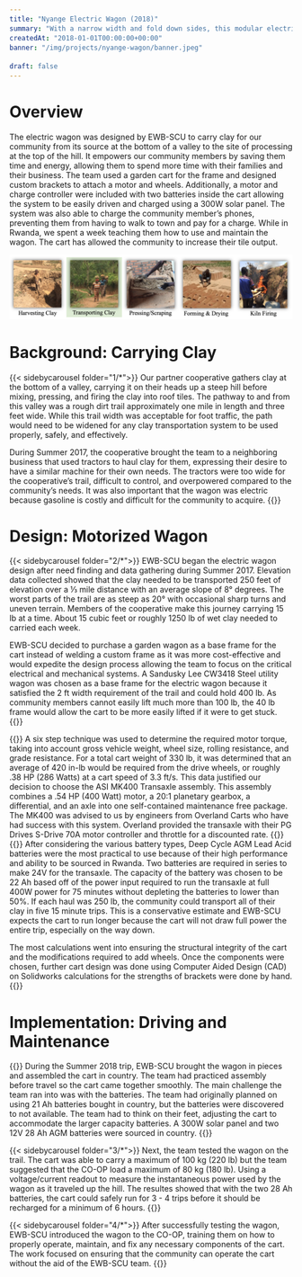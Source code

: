 ```yaml
---
title: "Nyange Electric Wagon (2018)"
summary: "With a narrow width and fold down sides, this modular electric wagon has been optimized to carry clay for our community allowing them to use their time more effectively. "
createdAt: "2018-01-01T00:00:00+00:00" 
banner: "/img/projects/nyange-wagon/banner.jpeg"

draft: false
---
```

# Overview

The electric wagon was designed by EWB-SCU to carry clay for our community from its source at the bottom of a valley to the site of processing at the top of the hill. It empowers our community members by saving them time and energy, allowing them to spend more time with their families and their business.  The team used a garden cart for the frame and designed custom brackets to attach a motor and wheels. Additionally, a motor and charge controller were included with two batteries inside the cart allowing the system to be easily driven and charged using a 300W solar panel. The system was also able to charge the community member’s phones, preventing them from having to walk to town and pay for a charge. While in Rwanda, we spent a week teaching them how to use and maintain the wagon. The cart has allowed the community to increase their tile output.

![diagram](/img/projects/nyange-wagon/diagram.png)

# Background: Carrying Clay
{{< sidebycarousel folder="1/*">}}
Our partner cooperative gathers clay at the bottom of a valley, carrying it on their heads up a steep hill before mixing, pressing, and firing the clay into roof tiles. The pathway to and from this valley was a rough dirt trail approximately one mile in length and three feet wide.  While this trail width was acceptable for foot traffic, the path would need to be widened for any clay transportation system to be used properly, safely, and effectively. 

During Summer 2017, the cooperative brought the team to a neighboring business that used tractors to haul clay for them, expressing their desire to have a similar machine for their own needs. The tractors were too wide for the cooperative’s trail, difficult to control, and overpowered compared to the community’s needs. It was also important that the wagon was electric because gasoline is costly and difficult for the community to acquire.
{{</sidebycarousel>}}


# Design: Motorized Wagon

{{< sidebycarousel folder="2/*">}}
EWB-SCU began the electric wagon design after need finding and data gathering during Summer 2017. Elevation data collected showed that the clay needed to be transported 250 feet of elevation over a ⅓ mile distance with an average slope of 8° degrees. The worst parts of the trail are as steep as 20° with occasional sharp turns and uneven terrain. Members of the cooperative make this journey carrying 15 lb at a time. About 15 cubic feet or roughly 1250 lb of wet clay needed to carried each week.


EWB-SCU decided to purchase a garden wagon as a base frame for the cart instead of welding a custom frame as it was more cost-effective and would expedite the design process allowing the team to focus on the critical electrical and mechanical systems. A Sandusky Lee CW3418 Steel utility wagon was chosen as a base frame for the electric wagon because it satisfied the 2 ft width requirement of the trail and could hold 400 lb.  As community members cannot easily lift much more than 100 lb, the 40 lb frame would allow the cart to be more easily lifted if it were to get stuck. 
{{</sidebycarousel>}}

{{<sidebyside src="batterybox.png">}}
A six step technique was used to determine the required motor torque, taking into account gross vehicle weight, wheel size, rolling resistance, and grade resistance. For a total cart weight of 330 lb, it was determined that an average of 420 in-lb would be required from the drive wheels, or roughly .38 HP (286 Watts) at a cart speed of 3.3 ft/s. This data justified our decision to choose the ASI MK400 Transaxle assembly. This assembly combines a .54 HP (400 Watt) motor, a 20:1 planetary gearbox, a differential, and an axle into one self-contained maintenance free package. The MK400 was advised to us by engineers from Overland Carts who have had success with this system. Overland provided the transaxle with their PG Drives S-Drive 70A motor controller and throttle for a discounted rate. 
{{</sidebyside>}}
{{<sidebyside src="diagram.png">}}
After considering the various battery types, Deep Cycle AGM Lead Acid batteries were the most practical to use because of their high performance and ability to be sourced in Rwanda. Two batteries are required in series to make 24V for the transaxle. The capacity of the battery was chosen to be 22 Ah based off of the power input required to run the transaxle at full 400W power for 75 minutes without depleting the batteries to lower than 50%. If each haul was 250 lb, the community could transport all of their clay in five 15 minute trips. This is a conservative estimate and EWB-SCU expects the cart to run longer because the cart will not draw full power the entire trip, especially on the way down. 


The most calculations went into ensuring the structural integrity of the cart and the modifications required to add wheels. Once the components were chosen, further cart design was done using Computer Aided Design (CAD) on Solidworks calculations for the strengths of brackets were done by hand.
{{</sidebyside>}}
# Implementation: Driving and Maintenance

{{<sidebyside src="assembly.gif">}}
During the Summer 2018 trip, EWB-SCU brought the wagon in pieces and assembled the cart in country. The team had practiced assembly before travel so the cart came together smoothly. The main challenge the team ran into was with the batteries. The team had originally planned on using 21 Ah batteries bought in country, but the batteries were discovered to not available. The team had to think on their feet, adjusting the cart to accommodate the larger capacity batteries. A 300W solar panel and two 12V 28 Ah AGM batteries were sourced in country. 
{{</sidebyside>}}

{{< sidebycarousel folder="3/*">}}
Next, the team tested the wagon on the trail. The cart was able to carry a maximum of 100 kg (220 lb) but the team suggested that the CO-OP load a maximum of 80 kg (180 lb). Using a voltage/current readout to measure the instantaneous power used by the wagon as it traveled up the hill. The resultes showed that with the two 28 Ah batteries, the cart could safely run for 3 - 4 trips before it should be recharged for a minimum of 6 hours. 
{{</sidebycarousel>}}

{{< sidebycarousel folder="4/*">}}
After successfully testing the wagon, EWB-SCU introduced the wagon to the CO-OP, training them on how to properly operate, maintain, and fix any necessary components of the cart.  The work focused on ensuring that the community can operate the cart without the aid of the EWB-SCU team.
{{</sidebycarousel>}}